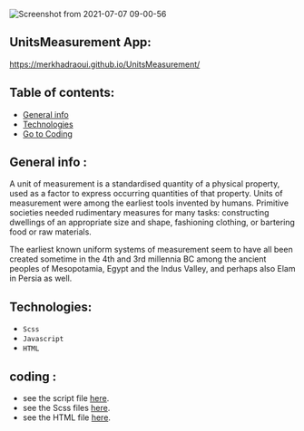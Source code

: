 
![Screenshot from 2021-07-07 09-00-56](https://user-images.githubusercontent.com/75792175/124714979-b97f7a00-df02-11eb-9807-f3f0c6d19d01.png)


## UnitsMeasurement App: 
https://merkhadraoui.github.io/UnitsMeasurement/


## Table of contents:
* [General info](#general-info-about-UnitsMeasurement-APP )
* [Technologies](#technologies)
* [ Go to Coding](#coding)



## General info :
A unit of measurement is a standardised quantity of a physical property, used as a factor to express occurring quantities of that property. Units of measurement were among the earliest tools invented by humans. Primitive societies needed rudimentary measures for many tasks: constructing dwellings of an appropriate size and shape, fashioning clothing, or bartering food or raw materials.

The earliest known uniform systems of measurement seem to have all been created sometime in the 4th and 3rd millennia BC among the ancient peoples of Mesopotamia, Egypt and the Indus Valley, and perhaps also Elam in Persia as well. 
## Technologies:



- `Scss`
- `Javascript`
- `HTML`

## coding :
* see the script file [here](https://github.com/MerKhadraoui/UnitsMeasurement/blob/main/src/scripts/index.js).
* see the Scss files [here](https://github.com/MerKhadraoui/UnitsMeasurement/tree/main/src/scss).
*  see the HTML file [here](https://github.com/MerKhadraoui/UnitsMeasurement/blob/main/src/index.html).

